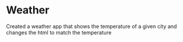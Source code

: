 # Weather

Created a weather app that shows the temperature of a given city and changes the html to match 
the temperature 


